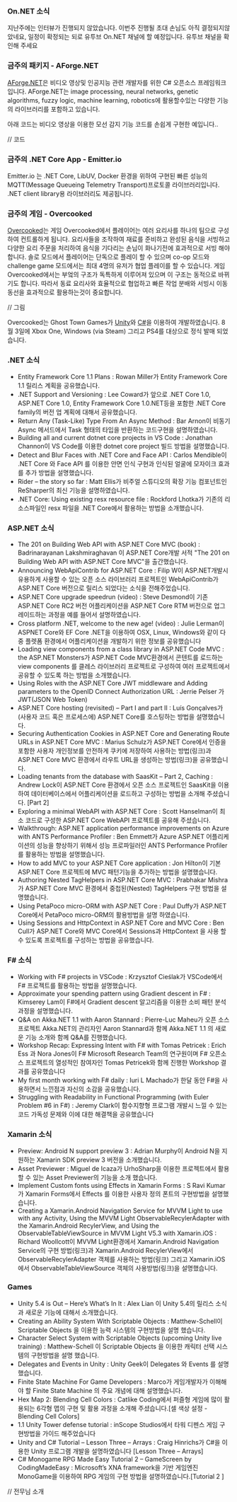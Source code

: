 ### On.NET 소식
지난주에는 인터뷰가 진행되지 않았습니다. 이번주 진행될 초대 손님도 아직 결정되지않았네요, 일정이 확정되는 되로 유투브 On.NET 채널에 할 예정입니다. 유투브 채널을 확인해 주세요

### 금주의 패키지 - AForge.NET
[AForge.NET]()은 비디오 영상및 인공지능 관련 개발자를 위한 C# 오픈소스 프레임워크입니다.  AForge.NET는 image processing, neural networks, genetic algorithms, fuzzy logic, machine learning, robotics에 활용할수있는 다양한 기능의 라이브러리를 포함하고 있습니다.

아래 코드는 비디오 영상을 이용한 모선 감지 기능 코드를 손쉽게 구현한 예입니다..

// 코드

### 금주의 .NET Core App - Emitter.io
Emitter.io 는 .NET Core, LibUV, Docker 환경을 위하여 구현된 빠른 성능의  MQTT(Message Queueing Telemetry Transport)프로토콜 라이브러리입니다. .NET client library용 라이브러리도 제공됩니다.

### 금주의 게임 - Overcooked
[Overcooked]()는 게임 Overcooked에서 플레이어는 여러 요리사를 하나의 팀으로 구성하여 컨트롤하게 됩니다. 요리사들을 조작하여 재료를 준비하고 완성된  음식을 서빙하고 다양한 요리 주문을 처리하여 음식을 기다리는 손님이 화나기전에 효과적으로 서빙 해야합니다. 솔로 모드에서 플레이어는 단독으로 플레이 할 수 있으며  co-op 모드와 challenge game 모드에서는 최대 4명의 유저가 협업 플레이를 할 수 있습니다. 게임 Overcooked에서는 부엌의 구조가 독특하게 이루어져 있으며 이 구조는 동적으로 바뀌기도 합니다. 따라서 동료 요리사와 효율적으로 협업하고 빠른 작업 분배와 서빙시 이동 동선을 효과적으로 활용하는것이 중요합니다.

// 그림

Overcooked는 Ghost Town Games가 [Unity](http://unity3d.com/)와 [C#](https://channel9.msdn.com/Series/C-Sharp-Fundamentals-Development-for-Absolute-Beginners)을 이용하여 개발하였습니다. 8월 3일에 Xbox One, Windows (via Steam) 그리고 PS4를 대상으로 정식 발매 되었습니다.

### .NET 소식
* Entity Framework Core 1.1 Plans : Rowan Miller가 Entity Framework Core 1.1 릴리스 계획을 공유했습니다.
* .NET Support and Versioning : Lee Coward가 앞으로 .NET Core 1.0, ASP.NET Core 1.0, Entity Framework Core 1.0.NET등을 포함한  .NET Core family의 버전 업 계획에 대해서 공유했습니다.
* Return Any (Task-Like) Type From An Async Method : Bar Arnon이 비동기 Async 메서드에서 Task<T> 형태의 타입을 반환하는 코드구현을 설명하였습니다.
* Building all and current dotnet core projects in VS Code : Jonathan Channon이 VS Code를 이용한 dotnet core project 빌드 방법을 설명했습니다.
* Detect and Blur Faces with .NET Core and Face API : Carlos Mendible이  .NET Core 와 Face API 를 이용한 안면 인식 구현과  인식된 얼굴에 모자이크 효과를 추가 방법을 설명했습니다.
* Rider – the story so far : Matt Ellis가 비주얼 스튜디오의 확장 기능 컴포넌트인  ReSharper의 최신 기능을 설명하였습니다.
* .NET Core: Using existing resx resource file : Rockford Lhotka가 기존의 리소스파일인 resx 파일을 .NET Core에서 활용하는 방법을 소개했습니다.

### ASP.NET 소식
* The 201 on Building Web API with ASP.NET Core MVC (book) : Badrinarayanan Lakshmiraghavan 이 ASP.NET Core개발 서적 "The 201 on Building Web API with ASP.NET Core MVC"을 출간했습니다.
* Announcing WebApiContrib for ASP.NET Core : Filip W이 ASP.NET개발시 유용하게 사용할 수 있는 오픈 소스 라이브러리 프로젝트인 WebApiContrib가 ASP.NET Core 버전으로 릴리스 되었다는 소식을 전해주었습니다.
* ASP.NET Core upgrade speedrun (video) : Steve Desmond이  기존 ASP.NET Core RC2 버전 어플리케이션을 ASP.NET Core RTM 버전으로 업그레이드하는 과정을 예를 들어서 설명하였습니다.
* Cross platform .NET, welcome to the new age! (video) : Julie Lerman이  ASPNET Core와 EF Core .NET을 이용하여 OSX, Linux, Windows와 같이 다중 플렛폼 환경에서 어플리케이션을 개발하기 위한 정보를 공유했습니다
* Loading view components from a class library in ASP.NET Code MVC : the ASP.NET Monsters가  ASP.NET Code MVC환경에서 콘텐트를 로드하는 view components 를 클레스 라이브러리 프로젝트로 구성하여 여러 프로젝트에서 공유할 수 있도록 하는 방법을 소개했습니다.
* Using Roles with the ASP.NET Core JWT middleware and Adding parameters to the OpenID Connect Authorization URL : Jerrie Pelser 가  JWT(JSON Web Token)
* ASP.NET Core hosting (revisited) – Part I and part II : Luís Gonçalves가 (사용자 코드 혹은 프로세스에) ASP.NET Core를 호스팅하는 방법을 설명했습니다.
* Securing Authentication Cookies in ASP.NET Core and Generating Route URLs in ASP.NET Core MVC : Marius Schulz가 ASP.NET Core에서 인증을 포함한 사용자 개인정보를 안전하게 쿠키에 저장하여 사용하는 방법(링크)과 ASP.NET Core MVC 환경에서 라우트 URL을 생성하는 방법(링크)을 공유했습니다.
* Loading tenants from the database with SaasKit – Part 2, Caching : Andrew Lock이 ASP.NET Core 환경에서 오픈 소스 프로젝트인 SaasKit을 이용하여 데이터베이스에서 어플리케이션을 로드하고 구성하는 방법을 소개해 주셨습니다. [Part 2]
* Exploring a minimal WebAPI with ASP.NET Core : Scott Hanselman이 최소 코드로 구성한 ASP.NET Core WebAPI 프로젝트를 공유해 주셨습니다.
* Walkthrough: ASP.NET application performance improvements on Azure with ANTS Performance Profiler : Ben Emmett가 Azure ASP.NET 어플리케이션의 성능을 향상하기 위해서 성능 프로파일러인 ANTS Performance Profiler를 활용하는 방법을 설명했습니다.
* How to add MVC to your ASP.NET Core application : Jon Hilton이 기본 ASP.NET Core 프로젝트에 MVC 패턴기능을 추가하는 방법을 설명했습니다.
* Authoring Nested TagHelpers in ASP.NET Core MVC : Prabhakar Mishra가 ASP.NET Core MVC 환경에서 중첩된(Nested) TagHelpers 구현 방법을 설명했습니다.
* Using PetaPoco micro-ORM with ASP.NET Core : Paul Duffy가 ASP.NET Core에서 PetaPoco micro-ORM의 활용방법을 설명 하였습니다.
* Using Sessions and HttpContext in ASP.NET Core and MVC Core : Ben Cull가 ASP.NET Core와 MVC Core에서 Sessions과 HttpContext 을 사용 할 수 있도록 프로젝트를 구성하는 방법을 공유했습니다.
### F# 소식
* Working with F# projects in VSCode : Krzysztof Cieślak가 VSCode에서 F# 프로젝트를 활용하는 방법을 설명했습니다.
* Approximate your spending pattern using Gradient descent in F# : Kimserey Lam이 F#에서 Gradient descent 알고리즘을 이용한 소비 패턴 분석 과정을 설명했습니다.
* Q&A on Akka.NET 1.1 with Aaron Stannard : Pierre-Luc Maheu가 오픈 소스 프로젝트 Akka.NET의 관리자인 Aaron Stannard과 함께  Akka.NET 1.1 의 새로운 기능 소개와 함께 Q&A를 진행했습니다.
* Workshop Recap: Expressing Intent with F# with Tomas Petricek : Erich Ess 과 Nora Jones이 F# Microsoft Research Team의 연구원이며 F# 오픈소스 프로젝트의 열성적인 참여자인 Tomas Petricek와 함께 진행한 Workshop 결과를 공유했습니다
* My first month working with F# daily : Iuri L Machado가 한달 동안 F#을 사용하면서 느낀점과 자신의 소감을 공유했습니다.
* Struggling with Readability in Functional Programming (with Euler Problem #6 in F#) : Jeremy Clark이 함수지향형 프로그램 개발시 느낄 수 있는  코드 가독성 문제와 이에 대한 해결책을 공유했습니다

### Xamarin 소식
* Preview: Android N support preview 3 : Adrian Murphy이 Android N을 지원하는 Xamarin SDK preview 3 버전을 소개했습니다.
* Asset Previewer : Miguel de Icaza가 UrhoSharp을 이용한 프로젝트에서 활용할 수 있는 Asset Previewer의 기능을 소개 했습니다.
* Implement Custom fonts using Effects in Xamarin Forms : S Ravi Kumar가 Xamarin Forms에서 Effects 를 이용한 사용자 정의 폰트의 구현방법을 설명했습니다.
* Creating a Xamarin.Android Navigation Service for MVVM Light to use with any Activity, Using the MVVM Light ObservableRecylerAdapter with the Xamarin.Android RecylerView, and Using the ObservableTableViewSource in MVVM Light V5.3 with Xamarin.iOS : Richard Woollcott이 MVVM Light환경에서 Xamarin.Android Navigation Service의 구현 방법(링크)과 Xamarin.Android RecylerView에서 ObservableRecylerAdapter 객체를 사용하는 방법(링크) 그리고 Xamarin.iOS에서 ObservableTableViewSource 객체의 사용방법(링크)을 설명했습니다. 

### Games
* Unity 5.4 is Out – Here’s What’s In It : Alex Lian 이 Unity 5.4의 릴리스 소식과 새로운 기능에 대해서 소개했습니다.
* Creating an Ability System With Scriptable Objects : Matthew-Schell이 Scriptable Objects 을 이용한 능력 시스템의 구현방법을 설명 했습니다. 
* Character Select System with Scriptable Objects (upcoming Unity live training) : Matthew-Schell 이 Scriptable Objects 을 이용한 캐릭터 선택 시스템의 구현방법을  설명 했습니다.
* Delegates and Events in Unity : Unity Geek이 Delegates 와 Events 를 설명했습니다.
* Finite State Machine For Game Developers : Marco가 게임개발자가 이해해야 할 Finite State Machine 의 주요 개념에 대해 설명했습니다.
* Hex Map 2: Blending Cell Colors : Catlike Coding에서 퍼즐형 게임에 많이 활용되는 6각형 맵의 구현 및 활용 과정을 소개해 주셨습니다.[셀 색상 설정 - Blending Cell Colors]
* 1.1 Unity Tower defense tutorial : inScope Studios에서 타워 디펜스 게임 구현방법을 가이드 해주었습니다
* Unity and C# Tutorial – Lesson Three – Arrays : Craig Hinrichs가  C#을 이용한 Unity 프로그램 개발을 설명하였습니다 [Lesson Three – Arrays]
* C# Monogame RPG Made Easy Tutorial 2 – GameScreen by CodingMadeEasy  : Microsoft’s XNA framework을 기반 게임엔진 MonoGame을 이용하여 RPG 게임의 구현 방법을 설명하였습니다.[Tutorial 2 ]


// 전무님 소개

